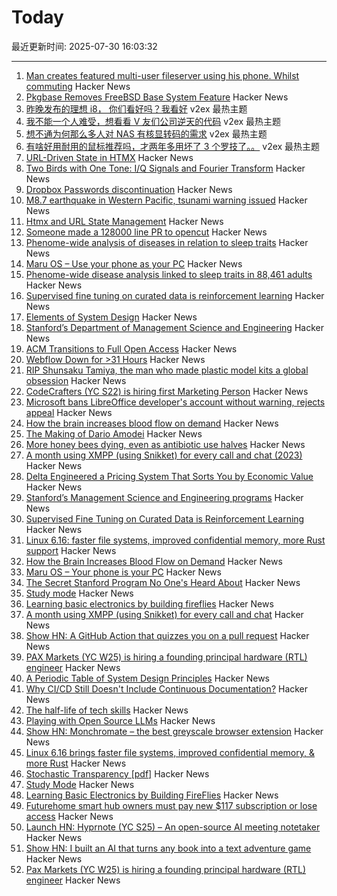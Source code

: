 # Today

最近更新时间: 2025-07-30 16:03:32

--- 
1. [Man creates featured multi-user fileserver using his phone. Whilst commuting](https://www.youtube.com/watch?v=15_-hgsX2V0) Hacker News
2. [Pkgbase Removes FreeBSD Base System Feature](https://lists.freebsd.org/archives/freebsd-pkgbase/2025-July/000590.html) Hacker News
3. [昨晚发布的理想 i8， 你们看好吗？我看好](https://www.v2ex.com/t/1148667) v2ex 最热主题
4. [我不能一个人难受，想看看 V 友们公司逆天的代码](https://www.v2ex.com/t/1148645) v2ex 最热主题
5. [想不通为何那么多人对 NAS 有核显转码的需求](https://www.v2ex.com/t/1148642) v2ex 最热主题
6. [有啥好用耐用的鼠标推荐吗，才两年多用坏了 3 个罗技了。。](https://www.v2ex.com/t/1148641) v2ex 最热主题
7. [URL-Driven State in HTMX](https://www.lorenstew.art/blog/bookmarkable-by-design-url-state-htmx/) Hacker News
8. [Two Birds with One Tone: I/Q Signals and Fourier Transform](https://wirelesspi.com/two-birds-with-one-tone-i-q-signals-and-fourier-transform-part-1/) Hacker News
9. [Dropbox Passwords discontinuation](https://help.dropbox.com/en-us/installs/dropbox-passwords-discontinuation) Hacker News
10. [M8.7 earthquake in Western Pacific, tsunami warning issued](https://earthquake.usgs.gov/earthquakes/eventpage/us6000qw60/executive) Hacker News
11. [Htmx and URL State Management](https://www.lorenstew.art/blog/bookmarkable-by-design-url-state-htmx/) Hacker News
12. [Someone made a 128000 line PR to opencut](https://github.com/OpenCut-app/OpenCut/pull/479) Hacker News
13. [Phenome-wide analysis of diseases in relation to sleep traits](https://spj.science.org/doi/10.34133/hds.0161) Hacker News
14. [Maru OS – Use your phone as your PC](https://maruos.com/) Hacker News
15. [Phenome-wide disease analysis linked to sleep traits in 88,461 adults](https://spj.science.org/doi/10.34133/hds.0161) Hacker News
16. [Supervised fine tuning on curated data is reinforcement learning](https://arxiv.org/abs/2507.12856) Hacker News
17. [Elements of System Design](https://github.com/jarulraj/periodic-table) Hacker News
18. [Stanford’s Department of Management Science and Engineering](https://poetsandquants.com/2025/07/28/the-secret-stanford-program-no-ones-heard-about/) Hacker News
19. [ACM Transitions to Full Open Access](https://www.acm.org/publications/openaccess) Hacker News
20. [Webflow Down for >31 Hours](https://status.webflow.com) Hacker News
21. [RIP Shunsaku Tamiya, the man who made plastic model kits a global obsession](https://JapaneseNostalgicCar.com/rip-shunsaku-tamiya-plastic-model-kits/) Hacker News
22. [CodeCrafters (YC S22) is hiring first Marketing Person](https://www.ycombinator.com/companies/codecrafters/jobs/7ATipKJ-1st-marketing-hire) Hacker News
23. [Microsoft bans LibreOffice developer's account without warning, rejects appeal](https://www.neowin.net/news/microsoft-bans-libreoffice-developers-account-without-warning-rejects-appeal/) Hacker News
24. [How the brain increases blood flow on demand](https://hms.harvard.edu/news/how-brain-increases-blood-flow-demand) Hacker News
25. [The Making of Dario Amodei](https://www.bigtechnology.com/p/the-making-of-dario-amodei) Hacker News
26. [More honey bees dying, even as antibiotic use halves](https://news.uoguelph.ca/2025/07/more-honey-bees-dying-even-as-antibiotic-use-halves/) Hacker News
27. [A month using XMPP (using Snikket) for every call and chat (2023)](https://neilzone.co.uk/2023/08/a-month-using-xmpp-using-snikket-for-every-call-and-chat/) Hacker News
28. [Delta Engineered a Pricing System That Sorts You by Economic Value](https://blog.getjetback.com/delta-engineered-a-pricing-system-that-sorts-you-by-economic-value/) Hacker News
29. [Stanford’s Management Science and Engineering programs](https://poetsandquants.com/2025/07/28/the-secret-stanford-program-no-ones-heard-about/) Hacker News
30. [Supervised Fine Tuning on Curated Data is Reinforcement Learning](https://arxiv.org/abs/2507.12856) Hacker News
31. [Linux 6.16: faster file systems, improved confidential memory, more Rust support](https://www.zdnet.com/article/linux-6-16-brings-faster-file-systems-improved-confidential-memory-support-and-more-rust-support/) Hacker News
32. [How the Brain Increases Blood Flow on Demand](https://hms.harvard.edu/news/how-brain-increases-blood-flow-demand) Hacker News
33. [Maru OS – Your phone is your PC](https://maruos.com/) Hacker News
34. [The Secret Stanford Program No One's Heard About](https://poetsandquants.com/2025/07/28/the-secret-stanford-program-no-ones-heard-about/) Hacker News
35. [Study mode](https://openai.com/index/chatgpt-study-mode/) Hacker News
36. [Learning basic electronics by building fireflies](http://a64.in/posts/learning-basic-electronics-by-building-fireflies/) Hacker News
37. [A month using XMPP (using Snikket) for every call and chat](https://neilzone.co.uk/2023/08/a-month-using-xmpp-using-snikket-for-every-call-and-chat/) Hacker News
38. [Show HN: A GitHub Action that quizzes you on a pull request](https://github.com/dkamm/pr-quiz) Hacker News
39. [PAX Markets (YC W25) is hiring a founding principal hardware (RTL) engineer](https://www.ycombinator.com/companies/pax-markets/jobs/qv4p3Al-founding-principal-hardware-engineer) Hacker News
40. [A Periodic Table of System Design Principles](https://github.com/jarulraj/periodic-table) Hacker News
41. [Why CI/CD Still Doesn't Include Continuous Documentation?](https://deepdocs.dev/why-ci-cd-still-doesnt-include-continuous-documentation/) Hacker News
42. [The half-life of tech skills](https://haraldagterhuis.substack.com/p/the-great-skills-decay) Hacker News
43. [Playing with Open Source LLMs](https://alicegg.tech//2025/07/29/open-source-llm.html) Hacker News
44. [Show HN: Monchromate – the best greyscale browser extension](https://monochromate.lirena.in) Hacker News
45. [Linux 6.16 brings faster file systems, improved confidential memory, & more Rust](https://www.zdnet.com/article/linux-6-16-brings-faster-file-systems-improved-confidential-memory-support-and-more-rust-support/) Hacker News
46. [Stochastic Transparency [pdf]](https://luebke.us/publications/StochasticTransparency_I3D2010.pdf) Hacker News
47. [Study Mode](https://openai.com/index/chatgpt-study-mode/) Hacker News
48. [Learning Basic Electronics by Building FireFlies](http://a64.in/posts/learning-basic-electronics-by-building-fireflies/) Hacker News
49. [Futurehome smart hub owners must pay new $117 subscription or lose access](https://arstechnica.com/gadgets/2025/07/bankrupt-futurehome-suddenly-makes-its-smart-home-hub-a-subscription-service/) Hacker News
50. [Launch HN: Hyprnote (YC S25) – An open-source AI meeting notetaker](https://news.ycombinator.com/item?id=44725306) Hacker News
51. [Show HN: I built an AI that turns any book into a text adventure game](https://www.kathaaverse.com/) Hacker News
52. [Pax Markets (YC W25) is hiring a founding principal hardware (RTL) engineer](https://www.ycombinator.com/companies/pax-markets/jobs/qv4p3Al-founding-principal-hardware-engineer) Hacker News
